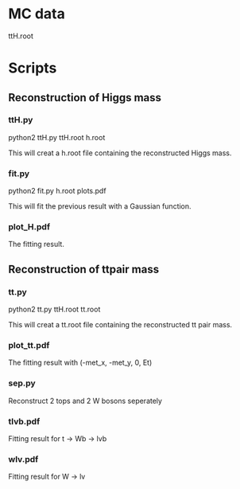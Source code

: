# MC data
ttH.root

# Scripts

## Reconstruction of Higgs mass
### ttH.py

  python2 ttH.py ttH.root h.root
  
This will creat a h.root file containing the reconstructed Higgs mass.

### fit.py

  python2 fit.py h.root plots.pdf
  
This will fit the previous result with a Gaussian function.

### plot_H.pdf

The fitting result.

## Reconstruction of ttpair mass
### tt.py

  python2 tt.py ttH.root tt.root
  
This will creat a tt.root file containing the reconstructed tt pair mass.

### plot_tt.pdf

The fitting result with (-met_x, -met_y, 0, Et)

### sep.py

Reconstruct 2 tops and 2 W bosons seperately

### tlvb.pdf

Fitting result for t -> Wb -> lvb

### wlv.pdf

Fitting result for W -> lv
